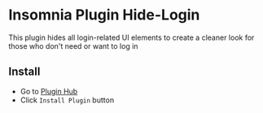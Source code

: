 # Insomnia Plugin Hide-Login
This plugin hides all login-related UI elements to create a cleaner look for those who don't need or want to log in

## Install
- Go to [Plugin Hub](https://insomnia.rest/plugins/insomnia-plugin-hide-login)
- Click `Install Plugin` button
